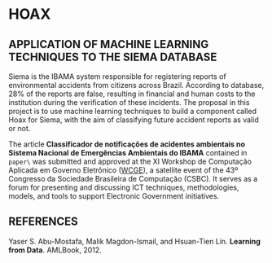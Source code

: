 # HOAX

## APPLICATION OF MACHINE LEARNING TECHNIQUES TO THE SIEMA DATABASE

Siema is the IBAMA system responsible for registering reports of environmental accidents from citizens across Brazil. According to database, 28% of the reports are false, resulting in financial and human costs to the institution during the verification of these incidents. The proposal in this project is to use machine learning techniques to build a component called Hoax for Siema, with the aim of classifying future accident reports as valid or not.

The article **Classificador de notificações de acidentes ambientais no Sistema Nacional de Emergências Ambientais do IBAMA** contained in `paper\` was submitted and approved at the XI Workshop de Computação Aplicada em Governo Eletrônico ([WCGE](https://csbc.sbc.org.br/2023/wcge/)), a satellite event of the 43º Congresso da Sociedade Brasileira de Computação (CSBC). It serves as a forum for presenting and discussing ICT techniques, methodologies, models, and tools to support Electronic Government initiatives.

## REFERENCES

Yaser S. Abu-Mostafa, Malik Magdon-Ismail, and Hsuan-Tien Lin. **Learning from Data**. AMLBook, 2012.
